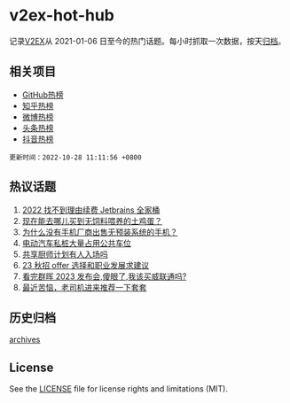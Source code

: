 # v2ex-hot-hub

 记录[V2EX](https://www.v2ex.com/)从 2021-01-06 日至今的热门话题。每小时抓取一次数据，按天[归档](archives)。
 
 ## 相关项目

- [GitHub热榜](https://github.com/snaildev/github-hot-hub)
- [知乎热榜](https://github.com/snaildev/zhihu-hot-hub)
- [微博热榜](https://github.com/snaildev/weibo-hot-hub)
- [头条热榜](https://github.com/snaildev/toutiao-hot-hub)
- [抖音热榜](https://github.com/snaildev/douyin-hot-hub)


 `更新时间：2022-10-28 11:11:56 +0800`

## 热议话题

1. [2022 找不到理由续费 Jetbrains 全家桶](https://www.v2ex.com/t/890315)
1. [现在能去哪儿买到无饲料喂养的土鸡蛋？](https://www.v2ex.com/t/890560)
1. [为什么没有手机厂商出售无预装系统的手机？](https://www.v2ex.com/t/890465)
1. [电动汽车私桩大量占用公共车位](https://www.v2ex.com/t/890566)
1. [共享厨师计划有人入场吗](https://www.v2ex.com/t/890349)
1. [23 秋招 offer 选择和职业发展求建议](https://www.v2ex.com/t/890438)
1. [看完群晖 2023 发布会,傻眼了,我该买威联通吗?](https://www.v2ex.com/t/890579)
1. [最近苦恼，老司机进来推荐一下套套](https://www.v2ex.com/t/890583)

## 历史归档

[archives](archives)

## License

See the [LICENSE](LICENSE) file for license rights and limitations (MIT).
